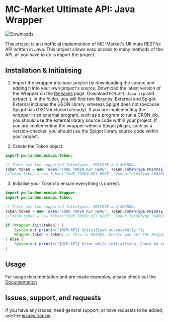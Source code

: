 # MC-Market Ultimate API: Java Wrapper
![Downloads](https://img.shields.io/github/downloads/landoncrabtree/MCM-API/total)

This project is an unofficial implemention of MC-Market's Ultimate RESTful API written in Java.
This project allows easy access to many methods of the API, all you have to do is import the project.

## Installation & Initialising
1. Import the wrapper into your project by downloading the source and adding it into your own project's source. Download the latest version of the Wrapper on the [Releases](https://github.com/landoncrabtree/MCM-API/releases) page. Download `MCM-API-Java.zip` and extract it. In the folder, you will find two libraries: External and Spigot. External includes the GSON library, whereas Spigot does not (because Spigot has GSON included already). If you are implementing the wrapper in an external program, such as a program to run a CRON job, you should use the external library source code within your project. If you are implementing the wrapper within a Spigot plugin, such as a version-checker, you should use the Spigot library source code within your project. 


2. Create the Token object. 

```java
import pw.landon.mcmapi.Token;

// There are two supported TokenTypes, PRIVATE and SHARED.
Token token = new Token("YOUR TOKEN KEY HERE", Token.TokenType.PRIVATE);
//Token token = new Token("YOUR TOKEN KEY HERE", Token.TokenType.SHARED);
```

3. Initialise your Token to ensure everything is correct.

```java
import pw.landon.mcmapi.Wrapper;
import pw.landon.mcmapi.Token;

// There are two supported TokenTypes, PRIVATE and SHARED.
Token token = new Token("YOUR TOKEN KEY HERE", Token.TokenType.PRIVATE);
//Token token = new Token("YOUR TOKEN KEY HERE", Token.TokenType.SHARED);

if (Wrapper.init(token)) {
    System.out.println("[MCM-API] Initialised successfully.");
    Wrapper.token = token; // This is NEEDED. Ensure you set the Wrapper token.
} else {
    System.out.println("[MCM-API] Error while initialising. Check to ensure your token is correct.");
}
```

## Usage
For usage documentation and pre-made examples, please check out the [Documentation](https://github.com/landoncrabtree/MCM-API/tree/master/src/pw/landon/mcmapi/examples)

## Issues, support, and requests
If you have any issues, need general support, or have requests to be added, use the [issues tracker](https://github.com/landoncrabtree/MCM-API/issues).
